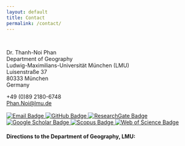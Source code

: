 ```yaml
---
layout: default
title: Contact
permalink: /contact/
---
```


<br>

<div class="container-fluid">

  <!-- Thông tin liên lạc -->
  <div class="row mb-4">
    <div class="col-12">
      <div style="text-align: left;">
        <p>
          Dr. Thanh-Noi Phan<br>
          Department of Geography<br>
          Ludwig-Maximilians-Universität München (LMU)<br>
          Luisenstraße 37<br>
          80333 München<br>
          Germany
        </p>
        <span class="glyphicon glyphicon-phone-alt"></span> +49 (0)89 2180-6748 <br>
        <i class="glyphicon glyphicon-envelope"></i> <a href="mailto:Phan.Noi@lmu.de">Phan.Noi@lmu.de</a>
      </div>

<div style="margin-top: 1rem;">
  <a href="mailto:phanthanhnoi@gmail.com">
    <img src="https://img.shields.io/badge/-Email-c14438?style=flat&logo=gmail&logoColor=white" alt="Email Badge" />
  </a>
  <a href="https://www.github.com/thanhnoiphan/">
    <img src="https://img.shields.io/badge/-GitHub-181717?style=flat&logo=github&logoColor=white" alt="GitHub Badge" />
  </a>
  <a href="https://www.researchgate.net/profile/Thanh-Noi-Phan">
    <img src="https://img.shields.io/badge/-ResearchGate-00CCBB?style=flat&logo=researchgate&logoColor=white" alt="ResearchGate Badge" />
  </a>
  <a href="https://scholar.google.com/citations?user=dGQgwH0AAAAJ&hl=en&oi=ao">
    <img src="https://img.shields.io/badge/-Google_Scholar-4285F4?style=flat&logo=googlescholar&logoColor=white" alt="Google Scholar Badge" />
  </a>
  <a href="https://www.scopus.com/authid/detail.uri?authorId=58706107200">
    <img src="https://img.shields.io/badge/-Scopus-FF6F00?style=flat&logo=elsevier&logoColor=white" alt="Scopus Badge" />
  </a>
  <a href="https://www.webofscience.com/wos/author/record/AAD-9789-2019">
    <img src="https://img.shields.io/badge/-Web_of_Science-7030A0?style=flat&logo=clarivate&logoColor=white" alt="Web of Science Badge" />
  </a>
</div>


  <!-- Google Map -->
  <div class="row mb-4">
    <div class="col-12">
      <h4>Directions to the Department of Geography, LMU:</h4>
      <div id="map" style="width: 100%; height: 400px;"></div>
    </div>
  </div>

  <!-- Ảnh tòa nhà 
  <div class="row">
    <div class="col-12">
      <figure style="margin: 0 auto; max-width: 1200px;">
        <img src="{{ site.url }}{{ site.baseurl }}/assets/images/lmu_building_bw1120.jpg" alt="Department of Geography" style="width: 100%; height: auto;" />
        <figcaption style="text-align: center; margin-top: 0.5rem;">
          Department of Geography <span class="copyright">&copy;</span> LMU
        </figcaption>
      </figure>
    </div>
  </div>
-->
</div>

<script>
function myMap() {
  var myCenter = new google.maps.LatLng(48.138967, 11.567185); // Kinh độ - vĩ độ Luisenstraße 37, 80333 München
  var mapCanvas = document.getElementById("map");
  var mapOptions = {center: myCenter, zoom: 12};
  var map = new google.maps.Map(mapCanvas, mapOptions);
  var marker = new google.maps.Marker({position: myCenter});
  marker.setMap(map);

  var infowindow = new google.maps.InfoWindow({
    content: "<strong>Department of Geography, LMU Munich</strong><br>Luisenstraße 37<br>80333 München"
  });

  infowindow.open(map, marker);
}
</script>

<script src="https://maps.googleapis.com/maps/api/js?key=AIzaSyA7i6vSafRzNMdIaq-SslU9oycP9HMR9TM&callback=myMap" async defer></script>
